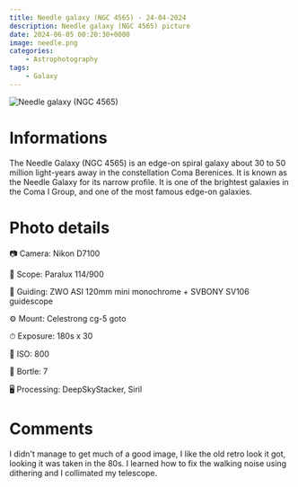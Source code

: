 ```yaml
---
title: Needle galaxy (NGC 4565) - 24-04-2024
description: Needle galaxy (NGC 4565) picture
date: 2024-06-05 00:20:30+0000
image: needle.png
categories:
    - Astrophotography
tags:
    - Galaxy
---
```


![Needle galaxy (NGC 4565)](needle.png)

# Informations

The Needle Galaxy (NGC 4565) is an edge-on spiral galaxy about 30 to 50 million light-years away in the constellation Coma Berenices. It is known as the Needle Galaxy for its narrow profile. It is one of the brightest galaxies in the Coma I Group, and one of the most famous edge-on galaxies.


# Photo details

📷 Camera: Nikon D7100

🔭 Scope: Paralux 114/900

🎯 Guiding: ZWO ASI 120mm mini monochrome + SVBONY SV106 guidescope

⚙️ Mount: Celestrong cg-5 goto

⏱ Exposure: 180s x 30

🌌 ISO: 800

🌇 Bortle: 7

🖥 Processing: DeepSkyStacker, Siril

# Comments

I didn't manage to get much of a good image, I like the old retro look it got, looking it was taken in the 80s. I learned how to fix the walking noise using dithering and I collimated my telescope.